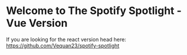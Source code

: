 # Welcome to The Spotify Spotlight - Vue Version

If you are looking for the react version head here: https://github.com/Vequan23/spotify-spotlight
